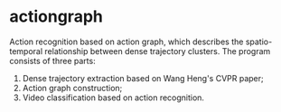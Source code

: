 # actiongraph
Action recognition based on action graph, which describes the spatio-temporal relationship between dense trajectory clusters. The program consists of three parts: 
1) Dense trajectory extraction based on Wang Heng's CVPR paper; 
2) Action graph construction; 
3) Video classification based on action recognition.
